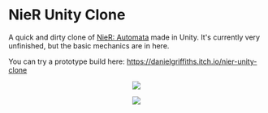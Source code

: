 # NieR Unity Clone

A quick and dirty clone of [NieR: Automata](https://en.wikipedia.org/wiki/Nier:_Automata) made in Unity. It's currently very unfinished, but the basic mechanics are in here.

You can try a prototype build here: https://danielgriffiths.itch.io/nier-unity-clone

<p align="center"><img src="/image-1.gif"/></p>
<p align="center"><img src="/image-2.gif"/></p>
